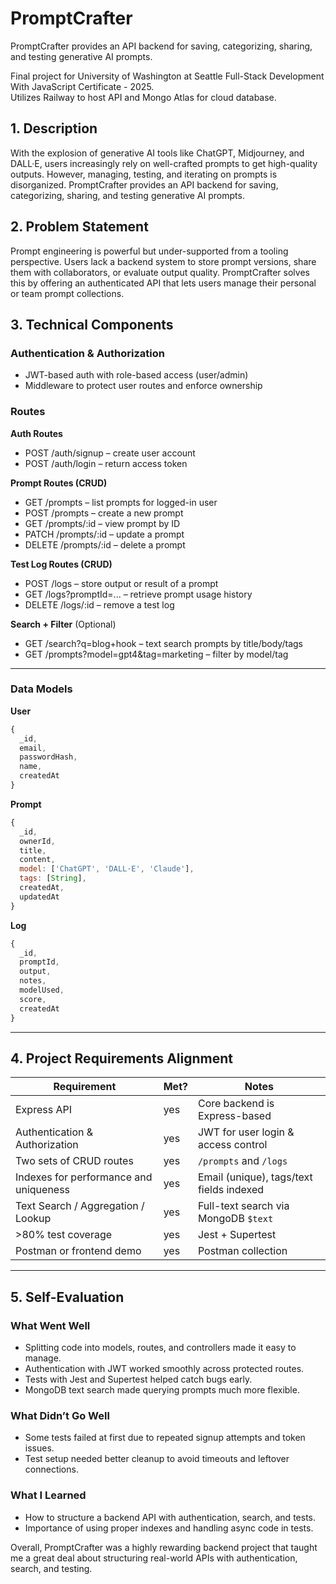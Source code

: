 # PromptCrafter

PromptCrafter provides an API backend for saving, categorizing, sharing, and testing generative AI prompts.

Final project for University of Washington at Seattle Full-Stack Development With JavaScript Certificate - 2025.  
Utilizes Railway to host API and Mongo Atlas for cloud database.

## 1.  Description
With the explosion of generative AI tools like ChatGPT, Midjourney, and DALL·E, users increasingly rely on well-crafted prompts to get high-quality outputs. However, managing, testing, and iterating on prompts is disorganized. PromptCrafter provides an API backend for saving, categorizing, sharing, and testing generative AI prompts.

## 2.  Problem Statement
Prompt engineering is powerful but under-supported from a tooling perspective. Users lack a backend system to store prompt versions, share them with collaborators, or evaluate output quality. PromptCrafter solves this by offering an authenticated API that lets users manage their personal or team prompt collections.

## 3. Technical Components

### Authentication & Authorization
- JWT-based auth with role-based access (user/admin)
- Middleware to protect user routes and enforce ownership

### Routes

**Auth Routes**  
- POST /auth/signup – create user account  
- POST /auth/login – return access token  

**Prompt Routes (CRUD)**  
- GET /prompts – list prompts for logged-in user  
- POST /prompts – create a new prompt  
- GET /prompts/:id – view prompt by ID  
- PATCH /prompts/:id – update a prompt  
- DELETE /prompts/:id – delete a prompt  

**Test Log Routes (CRUD)**  
- POST /logs – store output or result of a prompt  
- GET /logs?promptId=... – retrieve prompt usage history  
- DELETE /logs/:id – remove a test log

**Search + Filter** (Optional) 
- GET /search?q=blog+hook – text search prompts by title/body/tags  
- GET /prompts?model=gpt4&tag=marketing – filter by model/tag

---

### Data Models

**User**
```js
{
  _id,
  email,
  passwordHash,
  name,
  createdAt
}
```

**Prompt**
```js
{
  _id,
  ownerId,
  title,
  content,
  model: ['ChatGPT', 'DALL·E', 'Claude'],
  tags: [String],
  createdAt,
  updatedAt
}
```

**Log**
```js
{
  _id,
  promptId,
  output,
  notes,
  modelUsed,
  score,
  createdAt
}
```

---
## 4. Project Requirements Alignment

| Requirement                                | Met? | Notes |
|--------------------------------------------|------|-------|
| Express API                                | yes   | Core backend is Express-based |
| Authentication & Authorization             | yes   | JWT for user login & access control |
| Two sets of CRUD routes                    | yes    | `/prompts` and `/logs` |
| Indexes for performance and uniqueness     | yes   | Email (unique), tags/text fields indexed |
| Text Search / Aggregation / Lookup         | yes    | Full-text search via MongoDB `$text` |
| >80% test coverage                         | yes    | Jest + Supertest |
| Postman or frontend demo                   | yes    |  Postman collection |

---


## 5. Self-Evaluation

### What Went Well
- Splitting code into models, routes, and controllers made it easy to manage.
- Authentication with JWT worked smoothly across protected routes.
- Tests with Jest and Supertest helped catch bugs early.
- MongoDB text search made querying prompts much more flexible.

### What Didn’t Go Well
- Some tests failed at first due to repeated signup attempts and token issues.
- Test setup needed better cleanup to avoid timeouts and leftover connections.

### What I Learned
- How to structure a backend API with authentication, search, and tests.
- Importance of using proper indexes and handling async code in tests.

Overall, PromptCrafter was a highly rewarding backend project that taught me a great deal about structuring real-world APIs with authentication, search, and testing.





